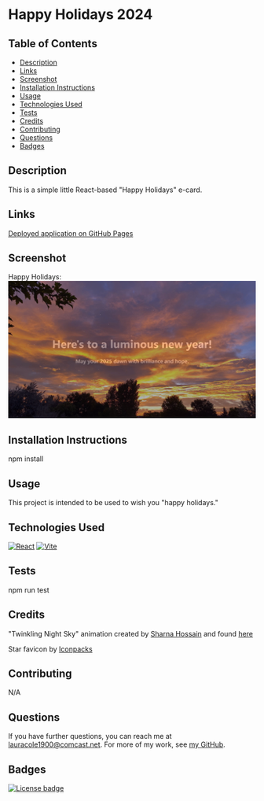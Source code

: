 # Happy Holidays 2024

## Table of Contents

* [Description](#description)
* [Links](#links)
* [Screenshot](#screenshot)
* [Installation Instructions](#installation-instructions)
* [Usage](#usage)
* [Technologies Used](#technologies-used)
* [Tests](#tests)
* [Credits](#credits)
* [Contributing](#contributing)
* [Questions](#questions)
* [Badges](#badges)

## Description

This is a simple little React-based "Happy Holidays" e-card.

## Links

[Deployed application on GitHub Pages](https://lauracole1900.github.io/holiday-ecard-2024/)

## Screenshot

Happy Holidays:
![Happy holidays](images/holiday-ecard-2024.png)

## Installation Instructions

npm install

## Usage

This project is intended to be used to wish you "happy holidays."

## Technologies Used

[![React](https://img.shields.io/badge/built%20with-React-61dbfb)](https://reactjs.org/) [![Vite](https://img.shields.io/badge/built%20with-Vite-bd34fe)](https://vitejs.dev/)

## Tests

npm run test

## Credits

"Twinkling Night Sky" animation created by [Sharna Hossain](https://codepen.io/sharnajh) and found [here](https://codepen.io/sharnajh/pen/WNvppRy)

Star favicon by [Iconpacks](https://iconpacks.net/?utm_source=link-attribution&utm_content=7224)

## Contributing

N/A

## Questions

If you have further questions, you can reach me at lauracole1900@comcast.net. For more of my work, see [my GitHub](https://github.com/LauraCole1900).

## Badges

[![License badge](https://img.shields.io/badge/license-MIT-000019)](./LICENSE)